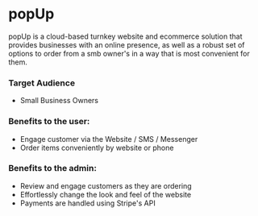 # popUp
popUp is a cloud-based turnkey website and ecommerce solution that provides businesses with an online presence, as well as a robust set of options to order from a smb owner's in a way that is most convenient for them.

### Target Audience
* Small Business Owners

### Benefits to the user:
* Engage customer via the Website / SMS / Messenger
* Order items conveniently by website or phone

### Benefits to the admin:
* Review and engage customers as they are ordering
* Effortlessly change the look and feel of the website
* Payments are handled using Stripe's API